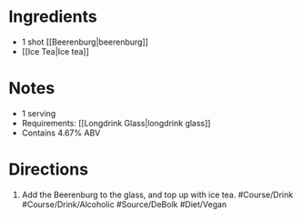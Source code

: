 # Ingredients
- 1 shot [[Beerenburg|beerenburg]]
- [[Ice Tea|Ice tea]]
# Notes
- 1 serving
- Requirements: [[Longdrink Glass|longdrink glass]]
- Contains 4.67% ABV
# Directions
1. Add the Beerenburg to the glass, and top up with ice tea.
#Course/Drink #Course/Drink/Alcoholic #Source/DeBolk #Diet/Vegan 
